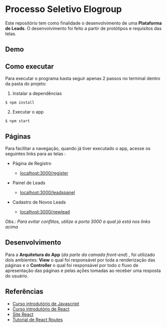 # Processo Seletivo Elogroup
Este repositório tem como finalidade o desenvolvimento de uma **Plataforma de Leads**. O desenvolvimento foi feito a partir de protótipos e requisitos das telas.

## Demo

## Como executar
Para executar o programa basta seguir apenas 2  passos no terminal dentro da pasta do projeto:

1. Instalar a dependências
```
$ npm install
```
2. Executar o app
```
$ npm start
```
## Páginas
Para facilitar a navegação, quando já tiver executado o app, acesse os seguintes links para as telas :

* Página de Registro
    * [localhost:3000/register]()

* Painel de Leads
    * [localhost:3000/leadspanel]()

* Cadastro de Novos Leads
    * [localhost:3000/newlead]()

*Obs.: Para evitar conflitos, utilize a porta 3000 a qual já está nos links acima*

## Desenvolvimento

Para a **Arquitetura do App** (*da parte da camada front-end*) , foi utilizado dois ambientes: **View** o qual foi responsável por toda a renderização das páginas e o **Controller** o qual foi responsável por todo o fluxo de apresentação das páginas e pelas açṍes tomadas ao receber uma resposta do usuário.

## Referências

* [Curso introdutório de Javascript](https://www.youtube.com/watch?v=PkZNo7MFNFg)
* [Curso introdutório de React](https://www.youtube.com/watch?v=w7ejDZ8SWv8)
* [Site React](https://pt-br.reactjs.org/)
* [Tutorial de React Routes](https://www.youtube.com/watch?v=4Tb8dp5GYqI)


